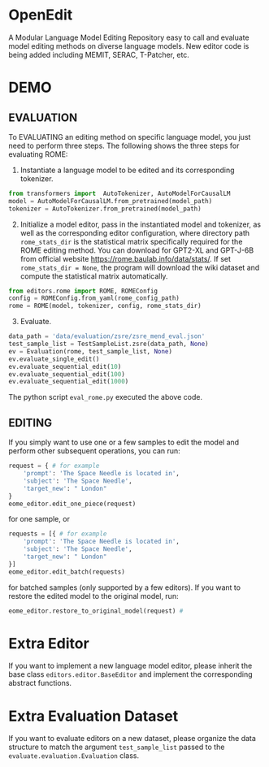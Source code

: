 # OpenEdit
A Modular Language Model Editing Repository easy to call and evaluate 
model editing methods on diverse language models.
New editor code is being added including MEMIT, SERAC, T-Patcher, etc.



# DEMO
## EVALUATION
To EVALUATING an editing method on specific language model, you just need to perform three steps. The following shows the three steps for evaluating ROME:
1. Instantiate a language model to be edited and its corresponding tokenizer.
```python
from transformers import  AutoTokenizer, AutoModelForCausalLM
model = AutoModelForCausalLM.from_pretrained(model_path) 
tokenizer = AutoTokenizer.from_pretrained(model_path)
```
2. Initialize a model editor, pass in the instantiated model and tokenizer, as well as the corresponding editor configuration,
where directory path `rome_stats_dir` is the statistical matrix specifically required for the ROME editing method. You can download for GPT2-XL and GPT-J-6B from official website
<https://rome.baulab.info/data/stats/>. If set `rome_stats_dir = None`, the program will download the wiki dataset and compute the statistical matrix automatically.
```python
from editors.rome import ROME, ROMEConfig
config = ROMEConfig.from_yaml(rome_config_path)
rome = ROME(model, tokenizer, config, rome_stats_dir)
```
3. Evaluate.
```python
data_path = 'data/evaluation/zsre/zsre_mend_eval.json'
test_sample_list = TestSampleList.zsre(data_path, None)
ev = Evaluation(rome, test_sample_list, None)
ev.evaluate_single_edit()
ev.evaluate_sequential_edit(10)
ev.evaluate_sequential_edit(100)
ev.evaluate_sequential_edit(1000)
```
The python script `eval_rome.py` executed the above code. 

## EDITING
If you simply want to use one or a few samples to edit the model and perform other subsequent operations, you can run:
```python
request = { # for example
    'prompt': 'The Space Needle is located in',
    'subject': 'The Space Needle',
    'target_new': " London"
}
eome_editor.edit_one_piece(request) 
```
for one sample, or 
```python
requests = [{ # for example
    'prompt': 'The Space Needle is located in',
    'subject': 'The Space Needle',
    'target_new': " London"
}]
eome_editor.edit_batch(requests) 
```
for batched samples (only supported by a few editors). If you want to restore the edited model to the original model, run:
```python
eome_editor.restore_to_original_model(request) # 
```


# Extra Editor
If you want to implement a new language model editor, please inherit the base 
class `editors.editor.BaseEditor` and implement the corresponding abstract functions.


# Extra Evaluation Dataset
If you want to evaluate editors on a new dataset, please organize the data 
structure to match the argument `test_sample_list` passed to the 
`evaluate.evaluation.Evaluation` class.

